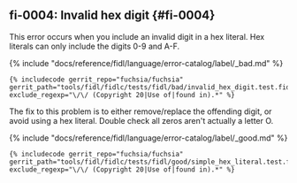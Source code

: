 ## fi-0004: Invalid hex digit {#fi-0004}

This error occurs when you include an invalid digit in a hex literal. Hex
literals can only include the digits 0-9 and A-F.

{% include "docs/reference/fidl/language/error-catalog/label/_bad.md" %}

```fidl
{% includecode gerrit_repo="fuchsia/fuchsia" gerrit_path="tools/fidl/fidlc/tests/fidl/bad/invalid_hex_digit.test.fidl" exclude_regexp="\/\/ (Copyright 20|Use of|found in).*" %}
```

The fix to this problem is to either remove/replace the offending digit, or
avoid using a hex literal. Double check all zeros aren't actually a letter
O.

{% include "docs/reference/fidl/language/error-catalog/label/_good.md" %}

```fidl
{% includecode gerrit_repo="fuchsia/fuchsia" gerrit_path="tools/fidl/fidlc/tests/fidl/good/simple_hex_literal.test.fidl" exclude_regexp="\/\/ (Copyright 20|Use of|found in).*" %}
```
